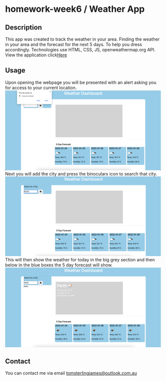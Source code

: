 # homework-week6 / Weather App

## Description
This app was created to track the weather in your area. Finding the weather in your area and the forecast for the next 5 days. To help you dress accordingly. Technologies use HTML, CSS, JS, openweathermap.org API. View the application click<a href="https://skipsterling.github.io/homework-week6/">Here</a>

## Usage
Upon opening the webpage you will be presented with an alert asking you for access to your current location.
<img src='/images/ss1.png' alt='Screen shot of page'>
Next you will add the city and press the binoculars icon to search that city.
<img src='/images/ss2.png' alt='Screen shot of the page'>
This will then show the weather for today in the big grey section and then below in the blue boxes the 5 day forecast will show. 
<img src='/images/ss3.png' alt='Screen shot of the final procuct'>

## Contact
You can contact me via email tomsterlingjames@outlook.com.au

